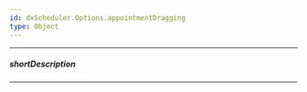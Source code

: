 ```yaml
---
id: dxScheduler.Options.appointmentDragging
type: Object
---
```

---
##### shortDescription
<!-- Description goes here -->

---
<!-- Description goes here -->